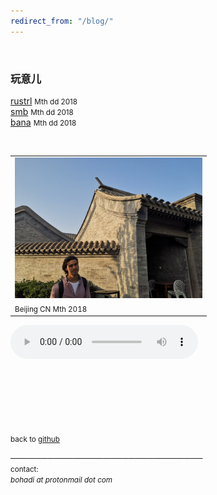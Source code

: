 ```yaml
---
redirect_from: "/blog/"
---
```


<br>

### 玩意儿
[rustrl](./rustrl/)                                          <small>Mth dd 2018</small><br>
[smb](./smb/)                                                <small>Mth dd 2018</small><br>
[bana](./rotjs_tut/)                                         <small>Mth dd 2018</small><br>

<br>

<table>
<tr>
  <td> <img src="./get/beijing.jpg" width="300"> </td>
<!--  <td> <img src="./get/shanghai.jpg" width="300"> </td>  -->
</tr>
<tr>
  <td> <small> Beijing CN  Mth 2018 </small> </td>
<!--  <td> <small> Shanghai CN  Mth 2018 </small> </td>  -->
</tr>
</table>

<audio width="400" height="40" controls controlsList="nodownload">
  <source src="./get/noodle.mp3" type="audio/mpeg">
</audio>

<br>

<!--
### random
[Hello, World!](./blog/hello/)                               <small>Oct 10 2018</small><br>
[Raymarching Distance Fields](./blog/raymarching/)           <small>Mth dd 2018</small><br>
[Space](./blog/space/)                                       <small>Mth dd 2018</small><br>
[Statecraft](./blog/statecraft/)                             <small>Mth dd 2018</small><br>
[language combinatorial structure](./blog/combinatorics/)    <small>Mth dd 2018</small><br>
[Bricknance](./blog/bricknance/)                             <small>Mth dd 2018</small><br>
  -->

<br><br><br> <br><br><br>
<small>back to [github](https://github.com/bohadi)</small>

───────────────────────────────<br>
<small>
contact:<br>
<i> bohadi at protonmail dot com </i><br>
</small>

<script async src="https://www.googletagmanager.com/gtag/js?id=UA-106946514-1"></script>
<script>
  window.dataLayer = window.dataLayer || [];
  function gtag(){dataLayer.push(arguments)};
  gtag('js', new Date());
  gtag('config', 'UA-106946514-1');
</script>
<meta http-equiv="Cache-Control" content="no-cache, no-store, must-revalidate">
<meta http-equiv="Pragma" content="no-cache">
<meta http-equiv="Expires" content="0">
